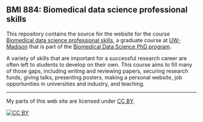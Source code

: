 ## BMI 884: Biomedical data science professional skills

This repository contains the source for the website for the course
[Biomedical data science professional
skills](https://kbroman.org/BMI884), a graduate course at
[UW-Madison](https://wisc.edu) that is part of the [Biomedical Data Science PhD program](https://bit.ly/MadBDS).

A variety of skills that are important for a successful research
career are often left to students to develop on their own.
This course aims to fill many of those gaps, including writing and
reviewing papers, securing research funds, giving talks, presenting
posters, making a personal website, job opportunities in universities
and industry, and teaching.

---

My parts of this web site are licensed under
[CC BY](https://creativecommons.org/licenses/by/3.0/).

[![CC BY](https://i.creativecommons.org/l/by/3.0/88x31.png)](https://creativecommons.org/licenses/by/3.0/)
